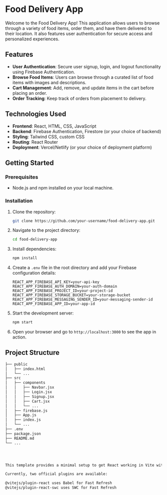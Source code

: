
# Food Delivery App

Welcome to the Food Delivery App! This application allows users to browse through a variety of food items, order them, and have them delivered to their location. It also features user authentication for secure access and personalized experiences.

## Features

- **User Authentication**: Secure user signup, login, and logout functionality using Firebase Authentication.
- **Browse Food Items**: Users can browse through a curated list of food items with images and descriptions.
- **Cart Management**: Add, remove, and update items in the cart before placing an order.
- **Order Tracking**: Keep track of orders from placement to delivery.


## Technologies Used

- **Frontend**: React, HTML, CSS, JavaScript
- **Backend**: Firebase Authentication, Firestore (or your choice of backend)
- **Styling**: Tailwind CSS, custom CSS
- **Routing**: React Router
- **Deployment**: Vercel/Netlify (or your choice of deployment platform)

## Getting Started

### Prerequisites

- Node.js and npm installed on your local machine.

### Installation

1. Clone the repository:
    ```bash
    git clone https://github.com/your-username/food-delivery-app.git
    ```

2. Navigate to the project directory:
    ```bash
    cd food-delivery-app
    ```

3. Install dependencies:
    ```bash
    npm install
    ```

4. Create a `.env` file in the root directory and add your Firebase configuration details:
    ```env
    REACT_APP_FIREBASE_API_KEY=your-api-key
    REACT_APP_FIREBASE_AUTH_DOMAIN=your-auth-domain
    REACT_APP_FIREBASE_PROJECT_ID=your-project-id
    REACT_APP_FIREBASE_STORAGE_BUCKET=your-storage-bucket
    REACT_APP_FIREBASE_MESSAGING_SENDER_ID=your-messaging-sender-id
    REACT_APP_FIREBASE_APP_ID=your-app-id
    ```

5. Start the development server:
    ```bash
    npm start
    ```

6. Open your browser and go to `http://localhost:3000` to see the app in action.

## Project Structure

```bash
├── public
│   ├── index.html
│   └── ...
├── src
│   ├── components
│   │   ├── Navbar.jsx
│   │   ├── Login.jsx
│   │   ├── Signup.jsx
│   │   ├── Cart.jsx
│   │   └── ...
│   ├── firebase.js
│   ├── App.js
│   ├── index.js
│   └── ...
├── .env
├── package.json
├── README.md
└── ...




This template provides a minimal setup to get React working in Vite with HMR and some ESLint rules.

Currently, two official plugins are available:

@vitejs/plugin-react uses Babel for Fast Refresh
@vitejs/plugin-react-swc uses SWC for Fast Refresh
